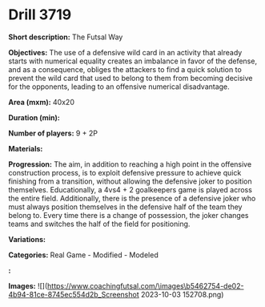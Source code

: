 # Drill 3719

**Short description:**
The Futsal Way

**Objectives:**
The use of a defensive wild card in an activity that already starts with numerical equality creates an imbalance in favor of the defense, and as a consequence, obliges the attackers to find a quick solution to prevent the wild card that used to belong to them from becoming decisive for the opponents, leading to an offensive numerical disadvantage.

**Area (mxm):**
40x20

**Duration (min):**


**Number of players:**
9 + 2P

**Materials:**


**Progression:**
The aim, in addition to reaching a high point in the offensive construction process, is to exploit defensive pressure to achieve quick finishing from a transition, without allowing the defensive joker to position themselves. Educationally, a 4vs4 + 2 goalkeepers game is played across the entire field. Additionally, there is the presence of a defensive joker who must always position themselves in the defensive half of the team they belong to. Every time there is a change of possession, the joker changes teams and switches the half of the field for positioning.

**Variations:**


**Categories:**
Real Game - Modified - Modeled

**:**


**Images:**
![](https://www.coachingfutsal.com/\images\b5462754-de02-4b94-81ce-8745ec554d2b_Screenshot 2023-10-03 152708.png)

